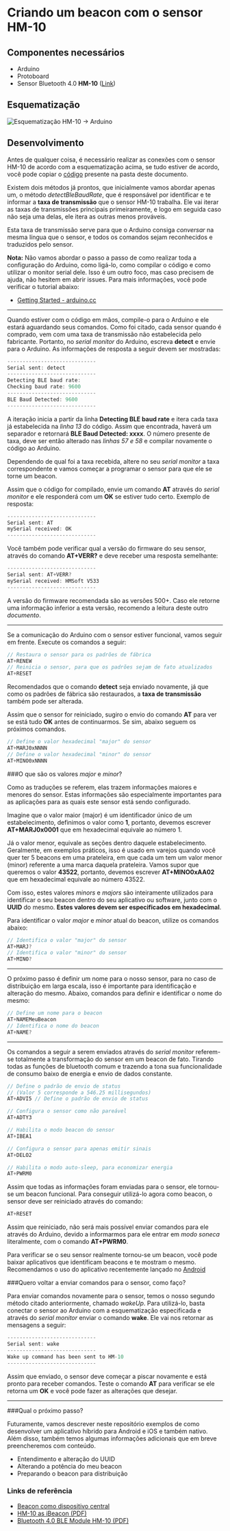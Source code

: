 # Criando um beacon com o sensor HM-10

## Componentes necessários

- Arduino
- Protoboard
- Sensor Bluetooth 4.0 **HM-10** ([Link](https://www.itead.cc/serial-port-ble-module-master-slave-hm-10.html))

## Esquematização

![Esquematização HM-10 -> Arduino](hm-10-schematics_bb.png)

## Desenvolvimento

Antes de qualquer coisa, é necessário realizar as conexões com o sensor HM-10 de acordo com a esquematização acima, se tudo estiver de acordo, você pode copiar o [código](/arduino-beacon-hm-10/arduino-code/arduino-code.ino) presente na pasta deste documento.

Existem dois métodos já prontos, que inicialmente vamos abordar apenas um, o método *detectBleBaudRate*, que é responsável por identificar e te informar a **taxa de transmissão** que o sensor HM-10 trabalha. Ele vai iterar as taxas de transmissões principais primeiramente, e logo em seguida caso não seja uma delas, ele itera as outras menos prováveis.

Esta taxa de transmissão serve para que o Arduino consiga *conversar* na mesma língua que o sensor, e todos os comandos sejam reconhecidos e traduzidos pelo sensor.

**Nota:** Não vamos abordar o passo a passo de como realizar toda a configuração do Arduino, como ligá-lo, como compilar o código e como utilizar o monitor serial dele. Isso é um outro foco, mas caso precisem de ajuda, não hesitem em abrir issues. Para mais informações, você pode verificar o tutorial abaixo:

- [Getting Started - arduino.cc](https://www.arduino.cc/en/Guide/HomePage)

----

Quando estiver com o código em mãos, compile-o para o Arduino e ele estará aguardando seus comandos. Como foi citado, cada sensor quando é comprado, vem com uma taxa de transmissão não estabelecida pelo fabricante. Portanto, no *serial monitor* do Arduino, escreva **detect** e envie para o Arduino. As informações de resposta a seguir devem ser mostradas:

```c
-----------------------------
Serial sent: detect
-----------------------------
Detecting BLE baud rate:
Checking baud rate: 9600
-----------------------------
BLE Baud Detected: 9600
-----------------------------
```

A iteração inicia a partir da linha **Detecting BLE baud rate** e itera cada taxa já estabelecida na *linha 13* do código. Assim que encontrada, haverá um separador e retornará **BLE Baud Detected: xxxx**. O número presente de taxa, deve ser então alterado nas *linhas 57 e 58* e compilar novamente o código ao Arduino.

Dependendo de qual foi a taxa recebida, altere no seu *serial monitor* a taxa correspondente e vamos começar a programar o sensor para que ele se torne um beacon.

Assim que o código for compilado, envie um comando **AT** através do *serial monitor* e ele responderá com um **OK** se estiver tudo certo. Exemplo de resposta:

```c
-----------------------------
Serial sent: AT
mySerial received: OK
-----------------------------
```

Você também pode verificar qual a versão do firmware do seu sensor, através do comando **AT+VERR?** e deve receber uma resposta semelhante:

```c
-----------------------------
Serial sent: AT+VERR?
mySerial received: HMSoft V533
-----------------------------
```

A versão do firmware recomendada são as versões 500+. Caso ele retorne uma informação inferior a esta versão, recomendo a leitura deste outro _documento_.

----

Se a comunicação do Arduino com o sensor estiver funcional, vamos seguir em frente. Execute os comandos a seguir:

```c
// Restaura o sensor para os padrões de fábrica
AT+RENEW
// Reinicia o sensor, para que os padrões sejam de fato atualizados
AT+RESET
```

Recomendados que o comando **detect** seja enviado novamente, já que como os padrões de fábrica são restaurados, a **taxa de transmissão** também pode ser alterada.

Assim que o sensor for reiniciado, sugiro o envio do comando **AT** para ver se está tudo **OK** antes de continuarmos. Se sim, abaixo seguem os próximos comandos.

```c
// Define o valor hexadecimal "major" do sensor
AT+MARJ0xNNNN
// Define o valor hexadecimal "minor" do sensor
AT+MINO0xNNNN
``` 

###O que são os valores *major* e *minor*?

Como as traduções se referem, elas trazem informações maiores e menores do sensor. Estas informações são especialmente importantes para as aplicações para as quais este sensor está sendo configurado.

Imagine que o valor maior (major) é um identificador único de um estabelecimento, definimos o valor como **1**, portanto, devemos escrever **AT+MARJ0x0001** que em hexadecimal equivale ao número 1.

Já o valor menor, equivale as seções dentro daquele estabelecimento. Geralmente, em exemplos práticos, isso é usado em varejos quando você quer ter 5 beacons em uma prateleira, em que cada um tem um valor menor (minor) referente a uma marca daquela prateleira. Vamos supor que queremos o valor **43522**, portanto, devemos escrever **AT+MINO0xAA02** que em hexadecimal equivale ao número 43522.

Com isso, estes valores *minors* e *majors* são inteiramente utilizados para identificar o seu beacon dentro do seu aplicativo ou software, junto com o **UUID** do mesmo. **Estes valores devem ser especificados em hexadecimal**.

Para identificar o valor *major* e *minor* atual do beacon, utilize os comandos abaixo:

```c
// Identifica o valor "major" do sensor
AT+MARJ?
// Identifica o valor "minor" do sensor
AT+MINO?
```

----

O próximo passo é definir um nome para o nosso sensor, para no caso de distribuição em larga escala, isso é importante para identificação e alteração do mesmo. Abaixo, comandos para definir e identificar o nome do mesmo:

```c
// Define um nome para o beacon
AT+NAMEMeuBeacon
// Identifica o nome do beacon
AT+NAME?
```

----

Os comandos a seguir a serem enviados através do *serial monitor* referem-se totalmente a transformação do sensor em um beacon de fato. Tirando todas as funções de bluetooth comum e trazendo a tona sua funcionalidade de consumo baixo de energia e envio de dados constante.

```c
// Define o padrão de envio de status
// (Valor 5 corresponde a 546.25 millisegundos)
AT+ADVI5 // Define o padrão de envio de status

// Configura o sensor como não pareável
AT+ADTY3

// Habilita o modo beacon do sensor  
AT+IBEA1

// Configura o sensor para apenas emitir sinais 
AT+DELO2

// Habilita o modo auto-sleep, para economizar energia  
AT+PWRM0 
```

Assim que todas as informações foram enviadas para o sensor, ele tornou-se um beacon funcional. Para conseguir utilizá-lo agora como beacon, o sensor deve ser reiniciado através do comando:

```c
AT+RESET
```

Assim que reiniciado, não será mais possível enviar comandos para ele através do Arduino, devido a informarmos para ele entrar em *modo soneca* literalmente, com o comando **AT+PWRM0**.

Para verificar se o seu sensor realmente tornou-se um beacon, você pode baixar aplicativos que identificam beacons e te mostram o mesmo. Recomendamos o uso do aplicativo recentemente lançado no [Android](https://play.google.com/store/apps/details?id=net.alea.beaconsimulator&hl=pt_BR)

###Quero voltar a enviar comandos para o sensor, como faço?

Para enviar comandos novamente para o sensor, temos o nosso segundo método citado anteriormente, chamado *wakeUp*. Para utilizá-lo, basta conectar o sensor ao Arduino com a esquematização especificada e através do *serial monitor* enviar o comando **wake**. Ele vai nos retornar as mensagens a seguir:

```c
-----------------------------
Serial sent: wake
-----------------------------
Wake up command has been sent to HM-10
-----------------------------
```

Assim que enviado, o sensor deve começar a piscar novamente e está pronto para receber comandos. Teste o comando **AT** para verificar se ele retorna um **OK** e você pode fazer as alterações que desejar.

----

###Qual o próximo passo?

Futuramente, vamos descrever neste repositório exemplos de como desenvolver um aplicativo híbrido para Android e iOS e também nativo. Além disso, também temos algumas informações adicionais que em breve preencheremos com conteúdo.

- Entendimento e alteração do UUID
- Alterando a potência do meu beacon
- Preparando o beacon para distribuição

### Links de referência

- [Beacon como dispositivo central](http://blog.blecentral.com/2015/05/13/hm-10-central-ibeacon)
- [HM-10 as iBeacon (PDF)](https://drive.google.com/open?id=0B6UMNMtHS_pYWHpBalh4Y2U2SFU)
- [Bluetooth 4.0 BLE Module HM-10 (PDF)](https://drive.google.com/file/d/0B6UMNMtHS_pYT0V2dEswZ1ctd3M/view?usp=sharing)
